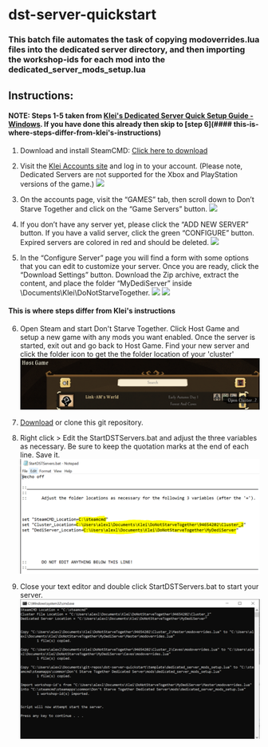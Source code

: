 # dst-server-quickstart

### This batch file automates the task of copying modoverrides.lua files into the dedicated server directory, and then importing the workshop-ids for each mod into the dedicated_server_mods_setup.lua

## Instructions:
#### NOTE: Steps 1-5 taken from [Klei's Dedicated Server Quick Setup Guide - Windows](https://forums.kleientertainment.com/forums/topic/64212-dedicated-server-quick-setup-guide-windows/). If you have done this already then skip to [step 6](#### this-is-where-steps-differ-from-klei's-instructions)

1. Download and install SteamCMD: [Click here to download](https://developer.valvesoftware.com/wiki/SteamCMD) 


2. Visit the [Klei Accounts site](https://accounts.klei.com/login) and log in to your account. (Please note, Dedicated Servers are not supported for the Xbox and PlayStation versions of the game.) 
![](https://cdn.forums.klei.com/monthly_2021_05/2_login_ku.png.880a5609e4bd8d55d66f227a893465a5.png)


3. On the accounts page, visit the “GAMES” tab, then scroll down to Don’t Starve Together and click on the “Game Servers” button. 
![](https://cdn.forums.klei.com/monthly_2021_05/3_gameservers.png.041c3e36c550874cbb6e45f80bb6a3d3.png)


4. If you don’t have any server yet, please click the “ADD NEW SERVER” button. If you have a valid server, click the green “CONFIGURE” button. Expired servers are colored in red and should be deleted. 
![](https://cdn.forums.klei.com/monthly_2019_09/add_new_server.jpg.6f5da1d4b49158ee001c90dce017d6d9.jpg)


5. In the “Configure Server” page you will find a form with some options that you can edit to customize your server. Once you are ready, click the “Download Settings” button. Download the Zip archive, extract the content, and place the folder “MyDediServer” inside \\Documents\Klei\DoNotStarveTogether\. 
![](https://cdn.forums.klei.com/monthly_2019_09/configure_server.jpg.bf9cc3c0e1eff75340d2f5191353dee2.jpg)
![](https://cdn.forums.klei.com/monthly_2019_09/mydediserver.png.8eebe8f3dea4d9b681f79f51f9a979ae.png)

#### This is where steps differ from Klei's instructions
6. Open Steam and start Don't Starve Together.  Click Host Game and setup a new game with any mods you want enabled.  Once the server is started, exit out and go back to Host Game.  Find your new server and click the folder icon to get the the folder location of your 'cluster'
![Open Steam and go to Host Game](https://github.com/Link-AM/dst-server-quickstart/blob/main/img/hostgame.PNG)


7. [Download](https://github.com/Link-AM/dst-server-quickstart/archive/refs/heads/main.zip) or clone this git repository.


8. Right click > Edit the StartDSTServers.bat and adjust the three variables as necessary.  Be sure to keep the quotation marks at the end of each line.  Save it.  
![Yes thats my Steam ID. Add me!](https://github.com/Link-AM/dst-server-quickstart/blob/main/img/locations.PNG)


8. Close your text editor and double click StartDSTServers.bat to start your server.
![Thats it!](https://github.com/Link-AM/dst-server-quickstart/blob/main/img/script.PNG)
